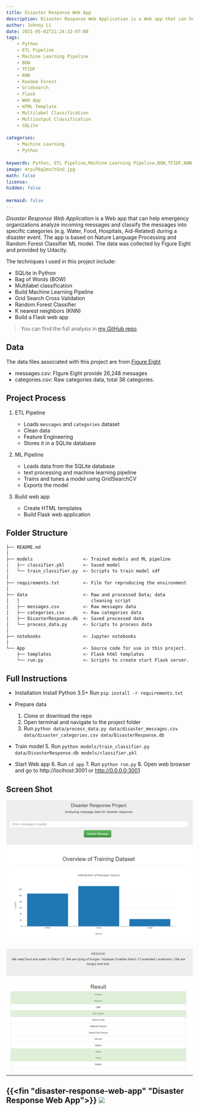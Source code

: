 ```yaml
---
title: Disaster Response Web App
description: Disaster Response Web Application is a Web app that can help emergency organizations analyze incoming messages and classify the messages into specific categories (e.g. Water, Food, Hospitals, Aid-Related) during a disaster event. The app is based on Nature Language Processing and Random Forest Classifier ML model. The data was collected by Figure Eight and provided by Udacity.
author: Johnny Li
date: 2021-05-02T21:24:32-07:00
tags:
    - Python
    - ETL Pipeline
    - Machine Learning Pipeline
    - BOW
    - TFIDF
    - KNN
    - Random Forest
    - Gridsearch
    - Flask
    - Web App
    - HTML Template
    - Multilabel Classification
    - Multioutput Classification
    - SQLite

categories:
    - Machine Learning
    - Python

keywords: Python, ETL Pipeline,Machine Learning Pipeline,BOW,TFIDF,KNN,Random Forest,Gridsearch,Flask,Web App,HTML Template,Multilabel Classification,Multioutput Classification,SQLite,sklearn,machinelearning
image: ArpiP6q2msCtGnU.jpg
math: false
license: 
hidden: false

mermaid: false
---
```


*Disaster Response Web Application* is a Web app that can help emergency organizations analyze incoming messages and classify the messages into specific categories (e.g. Water, Food, Hospitals, Aid-Related) during a disaster event. The app is based on Nature Language Processing and Random Forest Classifier ML model. The data was collected by Figure Eight and provided by Udacity.


The techniques I used in this project include:

- SQLite in Python
- Bag of Words (BOW)
- Multilabel classification
- Build Machine Learning Pipeline
- Grid Search Cross Validation
- Random Forest Classifier
- K nearest neighbors (KNN)
- Build a Flask web app 

> You can find the full analysis in [my GitHub repo](https://github.com/iamjohnnyli/disaster-response-web-app).

## Data
The data files associated with this project are from [Figure Eight](https://www.figure-eight.com/dataset/combined-disaster-response-data/)

- messages.csv: FIgure Eight provide 26,248 messages
- categories.csv: Raw categories data, total 36 categories.

## Project Process

1. ETL Pipeline
    - Loads `messages` and `categories` dataset
    - Clean data
    - Feature Engineering
    - Stores it in a SQLite database

2. ML Pipeline
    - Loads data from the SQLite database
    - text processing and machine learning pipeline
    - Trains and tunes a model using GridSearchCV
    - Exports the model

3. Build web app
    - Create HTML templates
    - Build Flask web application



## Folder Structure

```
├── README.md          
│
├── models                   <- Trained models and ML pipeline
│   ├── classifier.pkl       <- Saved model
│   └── train_classifier.py  <- Scripts to train model sdf
│
├── requirements.txt         <- File for reproducing the environment
│
├── data                     <- Raw and processed Data; data     
│   │                           cleaning script
│   ├── messages.csv         <- Raw messages data
│   ├── categories.csv       <- Raw categories data
│   ├── DisasterResponse.db  <- Saved processed data
│   └── process_data.py      <- Scripts to process data
│
├── notebooks                <- Jupyter notebooks
│
└── App                      <- Source code for use in this project.
    ├── templates            <- Flask html templates 
    └── run.py               <- Scripts to create start Flask server. 
```

## Full Instructions

- Installation
    Install Python 3.5+
    Run ```pip install -r requirements.txt```
- Prepare data
    1. Clone or download the repo
    2. Open terminal and navigate to the project folder
    3. Run ```python data/process_data.py data/disaster_messages.csv data/disaster_categories.csv data/DisasterResponse.db```
- Train model
    5. Run ```python models/train_classifier.py data/DisasterResponse.db models/classifier.pkl```

- Start Web app
    6. Run ```cd app```
    7. Run ```python run.py```
    8. Open web browser and go to http://loclhost:3001 or http://0.0.0.0:3001

## Screen Shot

![](newplot1.png)
<!-- ![](newplot2.png) -->
![](newplot3.png)


------------------------
{{<fin "disaster-response-web-app"  "Disaster Response Web App">}}
![](https://camo.githubusercontent.com/c3f856bacd5b09669157ed4774f80fb9d8622dd45ce8fdf2990d3552db99bd27/68747470733a2f2f7777772e6275796d6561636f666665652e636f6d2f6173736574732f696d672f637573746f6d5f696d616765732f6f72616e67655f696d672e706e67)
------------------------
